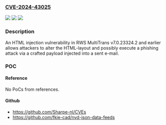### [CVE-2024-43025](https://cve.mitre.org/cgi-bin/cvename.cgi?name=CVE-2024-43025)
![](https://img.shields.io/static/v1?label=Product&message=n%2Fa&color=blue)
![](https://img.shields.io/static/v1?label=Version&message=n%2Fa&color=blue)
![](https://img.shields.io/static/v1?label=Vulnerability&message=n%2Fa&color=brighgreen)

### Description

An HTML injection vulnerability in RWS MultiTrans v7.0.23324.2 and earlier allows attackers to alter the HTML-layout and possibly execute a phishing attack via a crafted payload injected into a sent e-mail.

### POC

#### Reference
No PoCs from references.

#### Github
- https://github.com/Sharpe-nl/CVEs
- https://github.com/fkie-cad/nvd-json-data-feeds


